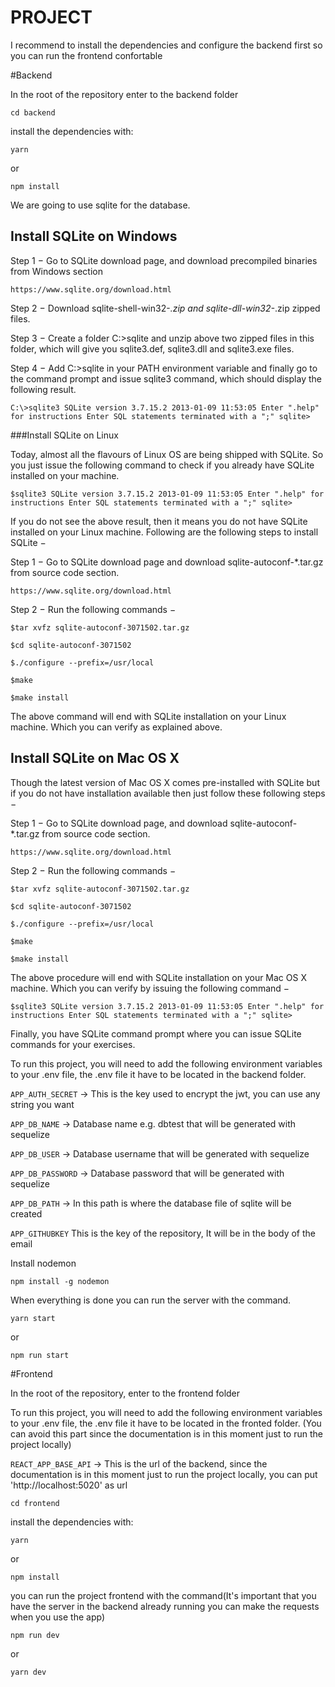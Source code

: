 # PROJECT

I recommend to install the dependencies and configure the backend first so you can run the frontend confortable

#Backend

In the root of the repository enter to the backend folder

`cd backend`

install the dependencies with:

`yarn`

or 

`npm install`

We are going to use sqlite for the database.

## Install SQLite on Windows
Step 1 − Go to SQLite download page, and download precompiled binaries from Windows section

`https://www.sqlite.org/download.html`

Step 2 − Download sqlite-shell-win32-*.zip and sqlite-dll-win32-*.zip zipped files.

Step 3 − Create a folder C:\>sqlite and unzip above two zipped files in this folder, which will give you sqlite3.def, sqlite3.dll and sqlite3.exe files.

Step 4 − Add C:\>sqlite in your PATH environment variable and finally go to the command prompt and issue sqlite3 command, which should display the following result.

`C:\>sqlite3
SQLite version 3.7.15.2 2013-01-09 11:53:05
Enter ".help" for instructions
Enter SQL statements terminated with a ";"
sqlite>`

###Install SQLite on Linux

Today, almost all the flavours of Linux OS are being shipped with SQLite. So you just issue the following command to check if you already have SQLite installed on your machine.

`$sqlite3
SQLite version 3.7.15.2 2013-01-09 11:53:05
Enter ".help" for instructions
Enter SQL statements terminated with a ";"
sqlite>`

If you do not see the above result, then it means you do not have SQLite installed on your Linux machine. Following are the following steps to install SQLite −

Step 1 − Go to SQLite download page and download sqlite-autoconf-*.tar.gz from source code section.

`https://www.sqlite.org/download.html`

Step 2 − Run the following commands −

`$tar xvfz sqlite-autoconf-3071502.tar.gz`

`$cd sqlite-autoconf-3071502`

`$./configure --prefix=/usr/local`

`$make`

`$make install`

The above command will end with SQLite installation on your Linux machine. Which you can verify as explained above.

## Install SQLite on Mac OS X

Though the latest version of Mac OS X comes pre-installed with SQLite but if you do not have installation available then just follow these following steps −

Step 1 − Go to SQLite download page, and download sqlite-autoconf-*.tar.gz from source code section.

`https://www.sqlite.org/download.html`

Step 2 − Run the following commands −

`$tar xvfz sqlite-autoconf-3071502.tar.gz`

`$cd sqlite-autoconf-3071502`

`$./configure --prefix=/usr/local`

`$make`

`$make install`

The above procedure will end with SQLite installation on your Mac OS X machine. Which you can verify by issuing the following command −

`$sqlite3
SQLite version 3.7.15.2 2013-01-09 11:53:05
Enter ".help" for instructions
Enter SQL statements terminated with a ";"
sqlite>`

Finally, you have SQLite command prompt where you can issue SQLite commands for your exercises.

To run this project, you will need to add the following environment variables to your .env file,
the .env file it have to be located in the backend folder.

`APP_AUTH_SECRET` → This is the key used to encrypt the jwt, you can use any string you want

`APP_DB_NAME` → Database name e.g. dbtest that will be generated with sequelize


`APP_DB_USER` → Database username  that will be generated with sequelize


`APP_DB_PASSWORD` →  Database password that will be generated with sequelize

`APP_DB_PATH` → In this path is where the database file of sqlite will be created

`APP_GITHUBKEY` This is the key of the repository, It will be in the body of the email

Install nodemon

`npm install -g nodemon `

When everything is done you can run the server with the command.

`yarn start`

or 

`npm run start`



#Frontend

In the root of the repository, enter to the frontend folder

To run this project, you will need to add the following environment variables to your .env file,
the .env file it have to be located in the fronted folder. (You can avoid this part since the documentation is in this moment just to run the project locally)

`REACT_APP_BASE_API` → This is the url of the backend, since the documentation is in this moment just to run the project locally, you can put 'http://localhost:5020' as url


`cd frontend`

install the dependencies with:

`yarn`

or 

`npm install`

you can run the project frontend with the command(It's important that you have the server in the backend already running you can make the requests when you use the app)

`npm run dev`

or

`yarn dev`